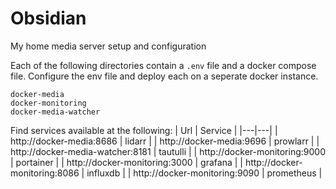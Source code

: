# Obsidian
My home media server setup and configuration

Each of the following directories contain a `.env` file and a docker compose file. Configure the env file and deploy each on a seperate docker instance.
```
docker-media
docker-monitoring
docker-media-watcher
```

Find services available at the following:
| Url | Service |
|---|---|
| http://docker-media:8686 | lidarr |
| http://docker-media:9696 | prowlarr |
| http://docker-media-watcher:8181 | tautulli |
| http://docker-monitoring:9000 | portainer |
| http://docker-monitoring:3000 | grafana |
| http://docker-monitoring:8086 | influxdb |
| http://docker-monitoring:9090 | prometheus |
